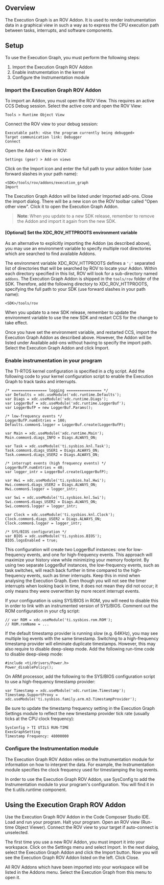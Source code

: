 ## Overview

The Execution Graph is an ROV Addon. It is used to render instrumentation
data in a graphical view in such a way as to express the CPU execution
path between tasks, interrupts, and software components.

## Setup

To use the Execution Graph, you must perform the following steps:

 1. Import the Execution Graph ROV Addon
 1. Enable instrumentation in the kernel
 1. Configure the Instrumentation module

### Import the Execution Graph ROV Addon

To import an Addon, you must open the ROV View. This requires an active
CCS Debug session. Select the active core and open the ROV View:

    Tools > Runtime Object View

Connect the ROV view to your debug session:

    Executable path: <Use the program currently being debugged>
    Target communication link: Debugger
    Connect

Open the Add-on View in ROV:

    Settings (gear) > Add-on views

Click on the Import icon and enter the full path to your addon folder
(use forward slashes in your path name):

    <SDK>/tools/rov/addons/execution_graph
    Import

The Execution Graph Addon will be listed under Imported add-ons. Close
the import dialog. There will be a new icon on the ROV toolbar called
"Open other view". Click it to open the Execution Graph Addon.

> **Note**: When you update to a new SDK release, remember to remove the
> Addon and import it again from the new SDK.

#### [Optional] Set the XDC_ROV_HTTPROOTS environment variable

As an alternative to explicitly importing the Addon (as described above),
you may use an environment variable to specify multiple root directories
which are searched to find available Addons.

The environment variable XDC_ROV_HTTPROOTS defines a `';'` separated list
of directories that will be searched by ROV to locate your Addon. Within
each directory specified in this list, ROV will look for a sub-directory
named `addons`. The Execution Graph Addon is shipped in the `tools/rov`
folder of the SDK. Therefore, add the following directory to
XDC_ROV_HTTPROOTS, specifying the full path to your SDK (use forward slashes
in your path name):

    <SDK>/tools/rov

When you update to a new SDK release, remember to update the environment
variable to use the new SDK and restart CCS for the change to take effect.

Once you have set the environment variable, and restarted CCS, import the
Execution Graph Addon as described above. However, the Addon will be listed
under Available add-ons without having to specify the import path. Select
the Execution Graph Addon and click Import.

### Enable instrumentation in your program

The TI-RTOS kernel configuration is specified in a cfg script. Add the
following code to your kernel configuration script to enable the Execution
Graph to track tasks and interrupts.

    /* ================ logging ================ */
    var Defaults = xdc.useModule('xdc.runtime.Defaults');
    var Diags = xdc.useModule('xdc.runtime.Diags');
    var LoggerBuf = xdc.useModule('xdc.runtime.LoggerBuf');
    var LoggerBufP = new LoggerBuf.Params();

    /* low-frequency events */
    LoggerBufP.numEntries = 100;
    Defaults.common$.logger = LoggerBuf.create(LoggerBufP);

    var Main = xdc.useModule('xdc.runtime.Main');
    Main.common$.diags_INFO = Diags.ALWAYS_ON;

    var Task = xdc.useModule('ti.sysbios.knl.Task');
    Task.common$.diags_USER1 = Diags.ALWAYS_ON;
    Task.common$.diags_USER2 = Diags.ALWAYS_ON;

    /* interrupt events (high frequency events) */
    LoggerBufP.numEntries = 40;
    var logger_intr = LoggerBuf.create(LoggerBufP);

    var Hwi = xdc.useModule('ti.sysbios.hal.Hwi');
    Hwi.common$.diags_USER2 = Diags.ALWAYS_ON;
    Hwi.common$.logger = logger_intr;

    var Swi = xdc.useModule('ti.sysbios.knl.Swi');
    Swi.common$.diags_USER2 = Diags.ALWAYS_ON;
    Swi.common$.logger = logger_intr;

    var Clock = xdc.useModule('ti.sysbios.knl.Clock');
    Clock.common$.diags_USER2 = Diags.ALWAYS_ON;
    Clock.common$.logger = logger_intr;

    /* SYS/BIOS configuration */
    var BIOS = xdc.useModule('ti.sysbios.BIOS');
    BIOS.logsEnabled = true;

This configuration will create two LoggerBuf instances: one for low-frequency
events, and one for high-frequency events. This approach will maximize your
history view while minimizing your memory footprint. By using two separate
LoggerBuf instances, the low-frequency events, such as task switches, will
reach back further in time compared to the high-frequency events, such as
timer interrupts. Keep this in mind when analysing the Execution Graph.
Even though you will not see the timer interrupts when looking back in time,
it does not mean they did not occur; it only means they were overwritten by
more recent interrupt events.

If your configuration is using SYS/BIOS in ROM, you will need to disable
this in order to link with an instrumented version of SYS/BIOS. Comment
out the ROM configuration in your cfg script:

    // var ROM = xdc.useModule('ti.sysbios.rom.ROM');
    // ROM.romName = ...

If the default timestamp provider is running slow (e.g. 64KHz), you may
see multiple log events with the same timestamp. Switching to a high-frequency
timestamp provider will eliminate duplicate timestamps. However, this may
also require to disable deep-sleep mode. Add the following run-time code
to disable deep-sleep mode:

    #include <ti/drivers/Power.h>
    Power_disablePolicy();

On ARM processor, add the following to the SYS/BIOS configuration script
to use a high-frequency timestamp provider:

    var Timestamp = xdc.useModule('xdc.runtime.Timestamp');
    Timestamp.SupportProxy = xdc.useModule('ti.sysbios.family.arm.m3.TimestampProvider');

Be sure to update the timestamp frequency setting in the Execution Graph
Settings module to reflect the new timestamp provider tick rate (usually
ticks at the CPU clock frequency):

    SysConfig > TI UTILS RUN-TIME
    ExecGraphSetting
    Timestamp Frequency: 48000000

### Configure the Instrumentation module

The Execution Graph ROV Addon relies on the Instrumentation module for
information on how to interpret the data. For example, the Instrumentation
module specifies the clock frequency used for timestamping the log events.

In order to use the Execution Graph ROV Addon, use SysConfig to add the
Instrumentation module to your program's configuration. You will find it
in the ti.utils.runtime component.

## Using the Execution Graph ROV Addon

Use the Execution Graph ROV Addon in the Code Composer Studio IDE.
Load and run your program. Halt your program. Open an ROV view (Run-time
Object Viewer). Connect the ROV view to your target if auto-connect is
unselected.

The first time you use a new ROV Addon, you must import it into your
workspace. Click on the Settings menu and select Import. In the next
dialog, select the Execution Graph Addon and click the Import button.
Now you will see the Execution Graph ROV Addon listed on the left.
Click Close.

All ROV Addons which have been imported into your workspace will be
listed in the Addons menu. Select the Execution Graph from this menu
to open it.
